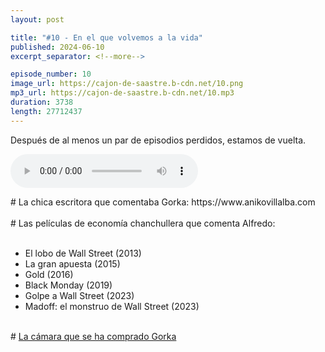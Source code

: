 ```yaml
---
layout: post

title: "#10 - En el que volvemos a la vida"
published: 2024-06-10
excerpt_separator: <!--more-->

episode_number: 10
image_url: https://cajon-de-saastre.b-cdn.net/10.png
mp3_url: https://cajon-de-saastre.b-cdn.net/10.mp3
duration: 3738
length: 27712437
---
```

Después de al menos un par de episodios perdidos, estamos de vuelta.<!--more-->

<audio controls src="https://cajon-de-saastre.b-cdn.net/10.mp3"></audio>

<div># La chica escritora que comentaba Gorka: https://www.anikovillalba.com</div><div><br></div><div># Las películas de economía chanchullera que comenta Alfredo:</div><div><br></div><ul><li>El lobo de Wall Street (2013)</li><li>La gran apuesta (2015)</li><li>Gold (2016)</li><li>Black Monday (2019)</li><li>Golpe a Wall Street (2023)</li><li>Madoff: el monstruo de Wall Street (2023)</li></ul><div><br></div><div># <a href="https://www.elgato.com/es/es/p/facecam-mk2">La cámara que se ha comprado Gorka</a></div>
